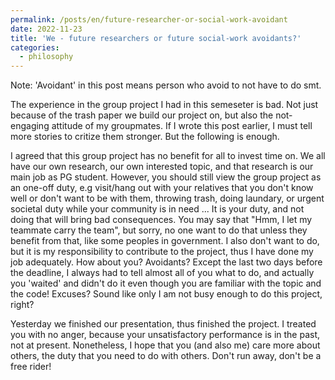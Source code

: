 ```yaml
---
permalink: /posts/en/future-researcher-or-social-work-avoidant
date: 2022-11-23
title: 'We - future researchers or future social-work avoidants?'
categories:
  - philosophy
---
```


Note: 'Avoidant' in this post means person who avoid to not have to do smt.

The experience in the group project I had in this semeseter is bad. Not just because of the trash paper we build our project on, but also the not-engaging attitude of my groupmates. If I wrote this post earlier, I must tell more stories to critize them stronger. But the following is enough.

I agreed that this group project has no benefit for all to invest time on. We all have our own research, our own interested topic, and that research is our main job as PG student. However, you should still view the group project as an one-off duty, e.g visit/hang out with your relatives that you don't know well or don't want to be with them, throwing trash, doing laundary, or urgent societal duty while your community is in need ... It is your duty, and not doing that will bring bad consequences. You may say that "Hmm, I let my teammate carry the team", but sorry, no one want to do that unless they benefit from that, like some peoples in government. I also don't want to do, but it is my responsibility to contribute to the project, thus I have done my job adequately. How about you? Avoidants? Except the last two days before the deadline, I always had to tell almost all of you what to do, and actually you 'waited' and didn't do it even though you are familiar with the topic and the code! Excuses? Sound like only I am not busy enough to do this project, right?

Yesterday we finished our presentation, thus finished the project. I treated you with no anger, because your unsatisfactory performance is in the past, not at present. Nonetheless, I hope that you (and also me) care more about others, the duty that you need to do with others. Don't run away, don't be a free rider!